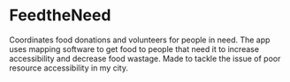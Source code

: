 # FeedtheNeed
Coordinates food donations and volunteers for people in need.  The app uses mapping software to get food to people that need it to increase accessibility and decrease food wastage. Made to tackle the issue of poor resource accessibility in my city.
